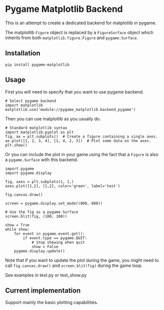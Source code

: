 # Pygame Matplotlib Backend

This is an attempt to create a dedicated backend for matplotlib
in pygame.

The matplotlib ```Figure``` object is replaced by a ```FigureSurface``` object
which inherits from both ```matplotlib.figure.Figure``` and
```pygame.Surface```.

## Installation
```
pip install pygame-matplotlib
```

## Usage

First you will need to specify that you want to use pygame backend.
```
# Select pygame backend
import matplotlib
matplotlib.use('module://pygame_matplotlib.backend_pygame')
```

Then you can use matplotlib as you usually do.
```
# Standard matplotlib syntax
import matplotlib.pyplot as plt
fig, ax = plt.subplots()  # Create a figure containing a single axes.
ax.plot([1, 2, 3, 4], [1, 4, 2, 3])  # Plot some data on the axes.
plt.show()
```

Or you can include the plot in your game using the fact that a ```Figure``` is
also a ```pygame.Surface``` with this backend.
```
import pygame
import pygame.display

fig, axes = plt.subplots(1, 1,)
axes.plot([1,2], [1,2], color='green', label='test')

fig.canvas.draw()

screen = pygame.display.set_mode((800, 600))

# Use the fig as a pygame.Surface
screen.blit(fig, (100, 100))

show = True
while show:
    for event in pygame.event.get():
        if event.type == pygame.QUIT:
            # Stop showing when quit
            show = False
    pygame.display.update()
```

Note that if you want to update the plot during the game, you might
need to call ```fig.canvas.draw()``` and ```screen.blit(fig)``` during
the game loop.

See examples in test.py or test_show.py

## Current implementation

Support mainly the basic plotting capabilities.


